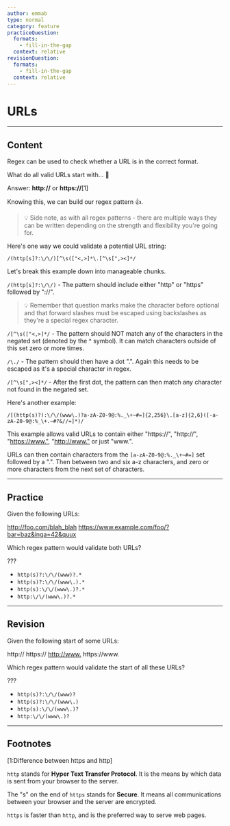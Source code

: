 ```yaml
---
author: emmab
type: normal
category: feature
practiceQuestion:
  formats:
    - fill-in-the-gap
  context: relative
revisionQuestion:
  formats:
    - fill-in-the-gap
  context: relative
---
```


# URLs


---

## Content

Regex can be used to check whether a URL is in the correct format.

What do all valid URLs start with... 🤔

Answer: **http://** or **https://**[1]

Knowing this, we can build our regex pattern 👍. 

> 💡 Side note, as with all regex patterns - there are multiple ways they can be written depending on the strength and flexibility you're going for.

Here's one way we could validate a potential URL string:

`/(http[s]?:\/\/)[^\s(["<,>]*\.[^\s[",><]*/`

Let's break this example down into manageable chunks.

`/(http[s]?:\/\/)` - The pattern should include either "http" or "https" followed by "://". 

> 💡 Remember that question marks make the character before optional and that forward slashes must be escaped using backslashes as they're a special regex character.

`/[^\s(["<,>]*/` - The pattern should NOT match any of the characters in the negated set (denoted by the ^ symbol). It can match characters outside of this set zero or more times.

`/\./` - The pattern should then have a dot ".". Again this needs to be escaped as it's a special character in regex. 

`/[^\s[",><]*/` - After the first dot, the pattern can then match any character not found in the negated set.

Here's another example:

`/[(http(s)?):\/\/(www\.)?a-zA-Z0-9@:%._\+~#=]{2,256}\.[a-z]{2,6}([-a-zA-Z0-9@:%_\+.~#?&//=]*)/`

This example allows valid URLs to contain either "https://", "http://", "<https://www.">, "<http://www."> or just "www.".

URLs can then contain characters from the `[a-zA-Z0-9@:%._\+~#=]` set followed by a ".". Then between two and six a-z characters, and zero or more characters from the next set of characters.


---

## Practice

Given the following URLs:

<http://foo.com/blah_blah>
<https://www.example.com/foo/?bar=baz&inga=42&quux>

Which regex pattern would validate both URLs?

???

- `http(s)?:\/\/(www)?.*`
- `http(s)?:\/\/(www\.).*`
- `http(s):\/\/(www\.)?.*`
- `http:\/\/(www\.)?.*`


---

## Revision

Given the following start of some URLs:

http://
https://
<http://www.>
https://www.

Which regex pattern would validate the start of all these URLs?

???

- `http(s)?:\/\/(www)?`
- `http(s)?:\/\/(www\.)`
- `http(s):\/\/(www\.)?`
- `http:\/\/(www\.)?`


---

## Footnotes

[1:Difference between https and http]

`http` stands for **Hyper Text Transfer Protocol**. It is the means by which data is sent from your browser to the server.

The "s" on the end of `https` stands for **Secure**. It means all communications between your browser and the server are encrypted.

`https` is faster than `http`, and is the preferred way to serve web pages.
